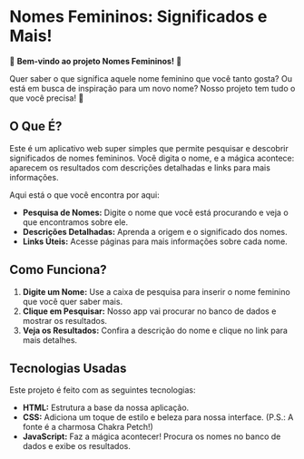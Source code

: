 # Nomes Femininos: Significados e Mais!

🎉 **Bem-vindo ao projeto Nomes Femininos!** 🎉

Quer saber o que significa aquele nome feminino que você tanto gosta? Ou está em busca de inspiração para um novo nome? Nosso projeto tem tudo o que você precisa! 🚀

## O Que É?

Este é um aplicativo web super simples que permite pesquisar e descobrir significados de nomes femininos. Você digita o nome, e a mágica acontece: aparecem os resultados com descrições detalhadas e links para mais informações. 

Aqui está o que você encontra por aqui:

- **Pesquisa de Nomes:** Digite o nome que você está procurando e veja o que encontramos sobre ele.
- **Descrições Detalhadas:** Aprenda a origem e o significado dos nomes.
- **Links Úteis:** Acesse páginas para mais informações sobre cada nome.

## Como Funciona?

1. **Digite um Nome:** Use a caixa de pesquisa para inserir o nome feminino que você quer saber mais.
2. **Clique em Pesquisar:** Nosso app vai procurar no banco de dados e mostrar os resultados.
3. **Veja os Resultados:** Confira a descrição do nome e clique no link para mais detalhes.

## Tecnologias Usadas

Este projeto é feito com as seguintes tecnologias:

- **HTML:** Estrutura a base da nossa aplicação.
- **CSS:** Adiciona um toque de estilo e beleza para nossa interface. (P.S.: A fonte é a charmosa Chakra Petch!)
- **JavaScript:** Faz a mágica acontecer! Procura os nomes no banco de dados e exibe os resultados.
